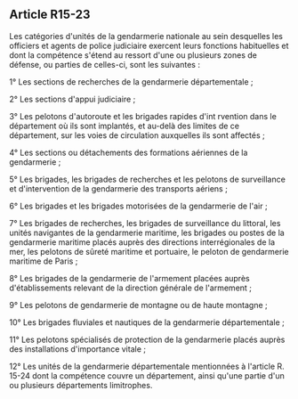 Article R15-23
----
Les catégories d'unités de la gendarmerie nationale au sein desquelles les
officiers et agents de police judiciaire exercent leurs fonctions habituelles et
dont la compétence s'étend au ressort d'une ou plusieurs zones de défense, ou
parties de celles-ci, sont les suivantes :

1° Les sections de recherches de la gendarmerie départementale ;

2° Les sections d'appui judiciaire ;

3° Les pelotons d'autoroute et les brigades rapides d'int rvention dans le
département où ils sont implantés, et au-delà des limites de ce département, sur
les voies de circulation auxquelles ils sont affectés ;

4° Les sections ou détachements des formations aériennes de la gendarmerie ;

5° Les brigades, les brigades de recherches et les pelotons de surveillance et
d'intervention de la gendarmerie des transports aériens ;

6° Les brigades et les brigades motorisées de la gendarmerie de l'air ;

7° Les brigades de recherches, les brigades de surveillance du littoral, les
unités navigantes de la gendarmerie maritime, les brigades ou postes de la
gendarmerie maritime placés auprès des directions interrégionales de la mer, les
pelotons de sûreté maritime et portuaire, le peloton de gendarmerie maritime de
Paris ;

8° Les brigades de la gendarmerie de l'armement placées auprès d'établissements
relevant de la direction générale de l'armement ;

9° Les pelotons de gendarmerie de montagne ou de haute montagne ;

10° Les brigades fluviales et nautiques de la gendarmerie départementale ;

11° Les pelotons spécialisés de protection de la gendarmerie placés auprès des
installations d'importance vitale ;

12° Les unités de la gendarmerie départementale mentionnées à l'article R. 15-24
dont la compétence couvre un département, ainsi qu'une partie d'un ou plusieurs
départements limitrophes.
